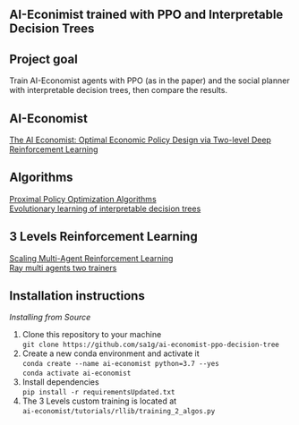 ## AI-Econimist trained with PPO and Interpretable Decision Trees

## Project goal
Train AI-Economist agents with PPO (as in the paper) and the social planner with interpretable decision trees, then compare the results.

## AI-Economist
[The AI Economist: Optimal Economic Policy Design via Two-level Deep Reinforcement Learning](https://arxiv.org/abs/2108.02755)

## Algorithms
[Proximal Policy Optimization Algorithms](https://arxiv.org/abs/1707.06347)  
[Evolutionary learning of interpretable decision trees](https://arxiv.org/abs/2012.07723)

## 3 Levels Reinforcement Learning
[Scaling Multi-Agent Reinforcement Learning](https://bair.berkeley.edu/blog/2018/12/12/rllib/)  
[Ray multi agents two trainers](https://github.com/ray-project/ray/blob/master/rllib/examples/multi_agent_two_trainers.py)

## Installation instructions
*Installing from Source*   
1. Clone this repository to your machine  
`git clone https://github.com/sa1g/ai-economist-ppo-decision-tree`  
2. Create a new conda environment and activate it  
`conda create --name ai-economist python=3.7 --yes`  
`conda activate ai-economist`  
3. Install dependencies  
`pip install -r requirementsUpdated.txt`  
4. The 3 Levels custom training is located at  
`ai-economist/tutorials/rllib/training_2_algos.py`  